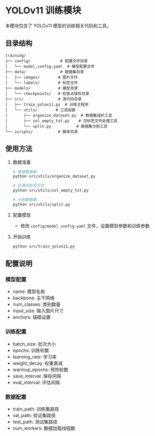 # YOLOv11 训练模块

本模块包含了 YOLOv11 模型的训练相关代码和工具。

## 目录结构

```
training/
├── config/             # 配置文件目录
│   └── model_config.yaml  # 模型配置文件
├── data/               # 数据集目录
│   ├── images/        # 图片文件
│   └── labels/        # 标签文件
├── models/            # 模型目录
│   └── checkpoints/   # 检查点保存目录
├── src/               # 源代码目录
│   ├── train_yolov11.py  # 训练主程序
│   └── utils/        # 工具函数
│       ├── organize_dataset.py  # 数据集组织工具
│       ├── sol_empty_txt.py    # 空标签文件处理工具
│       └── split.py           # 数据集分割工具
└── scripts/           # 脚本目录
```

## 使用方法

1. 数据准备
   ```bash
   # 整理数据集
   python src/utils/organize_dataset.py
   
   # 处理空标签文件
   python src/utils/sol_empty_txt.py
   
   # 分割数据集
   python src/utils/split.py
   ```

2. 配置模型
   - 修改 `config/model_config.yaml` 文件，设置模型参数和训练参数

3. 开始训练
   ```bash
   python src/train_yolov11.py
   ```

## 配置说明

### 模型配置
- name: 模型名称
- backbone: 主干网络
- num_classes: 类别数量
- input_size: 输入图片尺寸
- anchors: 锚框设置

### 训练配置
- batch_size: 批次大小
- epochs: 训练轮数
- learning_rate: 学习率
- weight_decay: 权重衰减
- warmup_epochs: 预热轮数
- save_interval: 保存间隔
- eval_interval: 评估间隔

### 数据配置
- train_path: 训练集路径
- val_path: 验证集路径
- test_path: 测试集路径
- num_workers: 数据加载线程数 